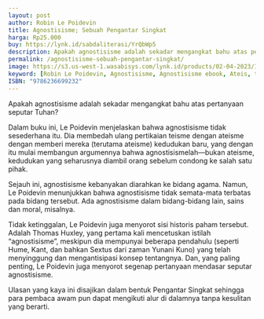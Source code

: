 ```yaml
---
layout: post
author: Robin Le Poidevin
title: Agnostisisme; Sebuah Pengantar Singkat
harga: Rp25.000
buy: https://lynk.id/sabdaliterasi/YrQbWp5
description: Apakah agnostisisme adalah sekadar mengangkat bahu atas pertanyaan seputar Tuhan? Le Poidevin menjelaskan bahwa agnostisisme tidak sesederhana itu.
permalink: /agnostisisme-sebuah-pengantar-singkat/
image: https://s3.us-west-1.wasabisys.com/lynk.id/products/02-04-2023/1680417079432_4598636
keyword: [Robin Le Poidevin, Agnostisisme, Agnostisisme ebook, Ateis, teis]
ISBN: "9786236699232"
---
```


Apakah agnostisisme adalah sekadar mengangkat bahu atas pertanyaan seputar Tuhan?

Dalam buku ini, Le Poidevin menjelaskan bahwa agnostisisme tidak sesederhana itu. Dia membedah ulang pertikaian teisme dengan ateisme dengan memberi mereka (terutama ateisme) kedudukan baru, yang dengan itu mulai membangun argumennya bahwa agnostisismelah—bukan ateisme, kedudukan yang seharusnya diambil orang sebelum condong ke salah satu pihak.

Sejauh ini, agnostisisme kebanyakan diarahkan ke bidang agama. Namun, Le Poidevin menunjukkan bahwa agnostisisme tidak semata-mata terbatas pada bidang tersebut. Ada agnostisisme dalam bidang-bidang lain, sains dan moral, misalnya.

Tidak ketinggalan, Le Poidevin juga menyorot sisi historis paham tersebut. Adalah Thomas Huxley, yang pertama kali mencetuskan istilah “agnostisisme”, meskipun dia mempunyai beberapa pendahulu (seperti Hume, Kant, dan bahkan Sextus dari zaman Yunani Kuno) yang telah menyinggung dan mengantisipasi konsep tentangnya. Dan, yang paling penting, Le Poidevin juga menyorot segenap pertanyaan mendasar seputar agnostisisme.

Ulasan yang kaya ini disajikan dalam bentuk Pengantar Singkat sehingga para pembaca awam pun dapat mengikuti alur di dalamnya tanpa kesulitan yang berarti.